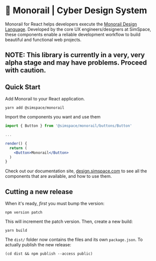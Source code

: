 # 🚝 Monorail | Cyber Design System

Monorail for React helps developers execute the [Monorail Design Language](https://design.simspace.com). Developed by the core UX engineers/designers at SimSpace, these components enable a reliable development workflow to build beautiful and functional web projects.

## NOTE: This library is currently in a very, very alpha stage and may have problems. Proceed with caution.

## Quick Start

Add Monorail to your React application.

```
yarn add @simspace/monorail
```

Import the components you want and use them

```jsx
import { Button } from '@simspace/monorail/buttons/Button'

...

render() {
  return (
    <Button>Monorail</Button>
  )	
}
```

Check out our documentation site, [design.simspace.com](https://design.simspace.com) to see all the components that are available, and how to use them.


## Cutting a new release

When it's ready, _first_ you must bump the version:

`npm version patch`

This will increment the patch version. Then, create a new build:

`yarn build`

The `dist/` folder now contains the files and its own `package.json`. To actually publish the new release:

`(cd dist && npm publish --access public)`
